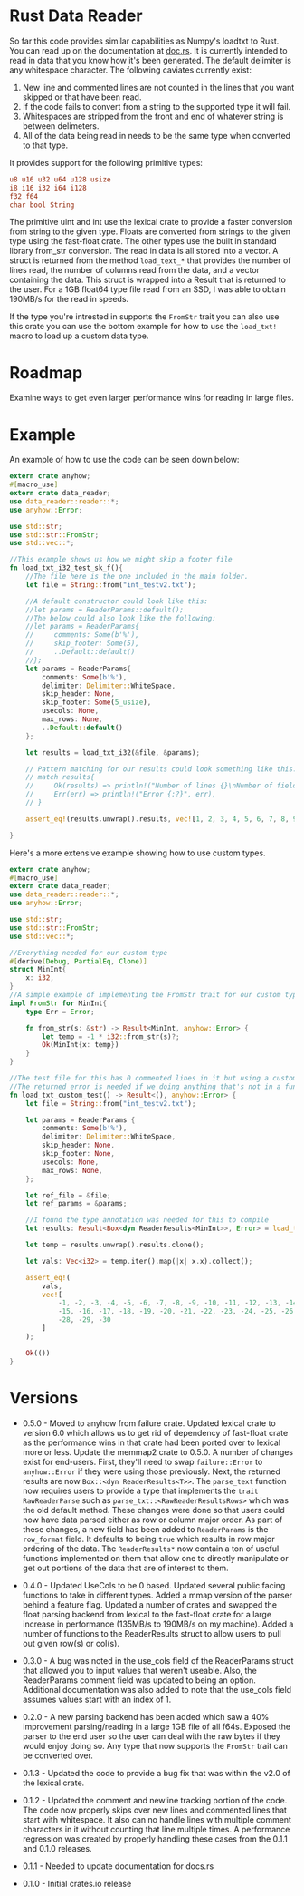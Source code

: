 # Rust Data Reader

So far this code provides similar capabilities as Numpy's loadtxt to Rust. You can read up on the documentation at [doc.rs](https://docs.rs/data_reader/). It is currently intended to read in data that you know how it's been generated. The default delimiter is any whitespace character. The following caviates currently exist:

1.  New line and commented lines are not counted in the lines that you want skipped or that have been read.
2.  If the code fails to convert from a string to the supported type it will fail.
3.  Whitespaces are stripped from the front and end of whatever string is between delimeters.
4.  All of the data being read in needs to be the same type when converted to that type. 

It provides support for the following primitive types:


```rust ignore
u8 u16 u32 u64 u128 usize
i8 i16 i32 i64 i128
f32 f64
char bool String
```

The primitive uint and int use the lexical crate to provide a faster conversion from string to the given type. Floats are converted from strings to the given type using the fast-float crate. The other types use the built in standard library from_str conversion. The read in data is all stored into a vector. A struct is returned from the method ```load_text_*``` that provides the number of lines read, the number of columns read from the data, and a vector containing the data. This struct is wrapped into a Result that is returned to the user. For a 1GB float64 type file read from an SSD, I was able to obtain 190MB/s for the read in speeds.

If the type you're intrested in supports the ```FromStr``` trait you can also use this crate you can use the bottom example for how to use the ```load_txt!``` macro to load up a custom data type.

# Roadmap
Examine ways to get even larger performance wins for reading in large files.

# Example
An example of how to use the code can be seen down below:

```rust ignore
extern crate anyhow;
#[macro_use]
extern crate data_reader;
use data_reader::reader::*;
use anyhow::Error;

use std::str;
use std::str::FromStr;
use std::vec::*;

//This example shows us how we might skip a footer file
fn load_txt_i32_test_sk_f(){
    //The file here is the one included in the main folder.
    let file = String::from("int_testv2.txt");

    //A default constructor could look like this:
    //let params = ReaderParams::default();
    //The below could also look like the following:
    //let params = ReaderParams{
    //     comments: Some(b'%'),
    //     skip_footer: Some(5),
    //     ..Default::default()
    //};
    let params = ReaderParams{
        comments: Some(b'%'),
        delimiter: Delimiter::WhiteSpace,
        skip_header: None,
        skip_footer: Some(5_usize),
        usecols: None,
        max_rows: None,
        ..Default::default()
    };

    let results = load_txt_i32(&file, &params);

    // Pattern matching for our results could look something like this.
    // match results{
    //     Ok(results) => println!("Number of lines {}\nNumber of fields {}\nResults {:?}",results.num_lines, results.num_fields, results.results),
    //     Err(err) => println!("Error {:?}", err),
    // }

    assert_eq!(results.unwrap().results, vec![1, 2, 3, 4, 5, 6, 7, 8, 9, 10, 11, 12, 13, 14, 15]);

}
```

Here's a more extensive example showing how to use custom types.

```rust ignore
extern crate anyhow;
#[macro_use]
extern crate data_reader;
use data_reader::reader::*;
use anyhow::Error;

use std::str;
use std::str::FromStr;
use std::vec::*;

//Everything needed for our custom type
#[derive(Debug, PartialEq, Clone)]
struct MinInt{
    x: i32,
}
//A simple example of implementing the FromStr trait for our custom type
impl FromStr for MinInt{
    type Err = Error;

    fn from_str(s: &str) -> Result<MinInt, anyhow::Error> {
        let temp = -1 * i32::from_str(s)?;
        Ok(MinInt{x: temp})
    }
}

//The test file for this has 0 commented lines in it but using a custom type
//The returned error is needed if we doing anything that's not in a function
fn load_txt_custom_test() -> Result<(), anyhow::Error> {
    let file = String::from("int_testv2.txt");

    let params = ReaderParams {
        comments: Some(b'%'),
        delimiter: Delimiter::WhiteSpace,
        skip_header: None,
        skip_footer: None,
        usecols: None,
        max_rows: None,
    };

    let ref_file = &file;
    let ref_params = &params;

    //I found the type annotation was needed for this to compile
    let results: Result<Box<dyn ReaderResults<MinInt>>, Error> = load_text!(ref_file, ref_params, MinInt);

    let temp = results.unwrap().results.clone();

    let vals: Vec<i32> = temp.iter().map(|x| x.x).collect();

    assert_eq!(
        vals,
        vec![
            -1, -2, -3, -4, -5, -6, -7, -8, -9, -10, -11, -12, -13, -14,
            -15, -16, -17, -18, -19, -20, -21, -22, -23, -24, -25, -26, -27,
            -28, -29, -30
        ]
    );

    Ok(())
}

```

# Versions
* 0.5.0 - Moved to anyhow from failure crate. Updated lexical crate to version 6.0 which allows us to get rid of dependency of fast-float crate as the performance wins in that crate had been ported over to lexical more or less. Update the memmap2 crate to 0.5.0. A number of changes exist for end-users. First, they'll need to swap `failure::Error` to `anyhow::Error` if they were using those previously. Next, the returned results are now `Box::<dyn ReaderResults<T>>`. The `parse_text` function now requires users to provide a type that implements the `trait RawReaderParse` such as `parse_txt::<RawReaderResultsRows>` which was the old default method. These changes were done so that users could now have data parsed either as row or column major order. As part of these changes, a new field has been added to `ReaderParams` is the `row_format` field. It defaults to being `true` which results in row major ordering of the data. The `ReaderResults*` now contain a ton of useful functions implemented on them that allow one to directly manipulate or get out portions of the data that are of interest to them.

* 0.4.0 - Updated UseCols to be 0 based. Updated several public facing functions to take in different types. Added a mmap version of the parser behind a feature flag. Updated a number of crates and swapped the float parsing backend from lexical to the fast-float crate for a large increase in performance (135MB/s to 190MB/s on my machine). Added a number of functions to the ReaderResults struct to allow users to pull out given row(s) or col(s).

* 0.3.0 - A bug was noted in the use_cols field of the ReaderParams struct that allowed you to input values that weren't useable. Also, the ReaderParams comment field was updated to being an option. Additional documentation was also added to note that the use_cols field assumes values start with an index of 1.
* 0.2.0 - A new parsing backend has been added which saw a 40% improvement parsing/reading in a large 1GB file of all f64s. Exposed the parser to the end user so the user can deal with the raw bytes if they would enjoy doing so. Any type that now supports the ```FromStr``` trait can be converted over.  

* 0.1.3 - Updated the code to provide a bug fix that was within the v2.0 of the lexical crate.

* 0.1.2 - Updated the comment and newline tracking portion of the code. The code now properly skips over new lines and commented lines that start with whitespace. It also can no handle lines with multiple comment characters in it without counting that line multiple times. A performance regression was created by properly handling these cases from the 0.1.1 and 0.1.0 releases.

* 0.1.1 - Needed to update documentation for docs.rs

* 0.1.0 - Initial crates.io release
